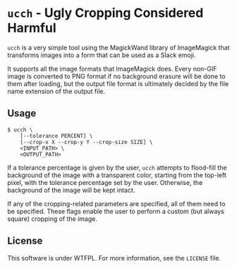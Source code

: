 # `ucch` - Ugly Cropping Considered Harmful

`ucch` is a very simple tool using the MagickWand library of ImageMagick that
transforms images into a form that can be used as a Slack emoji.

It supports all the image formats that ImageMagick does. Every non-GIF image is
converted to PNG format if no background erasure will be done to them after
loading, but the output file format is ultimately decided by the file name
extension of the output file.

## Usage

```
$ ucch \
    [--tolerance PERCENT] \
    [--crop-x X --crop-y Y --crop-size SIZE] \
    <INPUT_PATH> \
    <OUTPUT_PATH>
```

If a tolerance percentage is given by the user, `ucch` attempts to flood-fill
the background of the image with a transparent color, starting from the top-left
pixel, with the tolerance percentage set by the user. Otherwise, the background
of the image will be kept intact.

If any of the cropping-related parameters are specified, all of them need to be
specified. These flags enable the user to perform a custom (but always square)
cropping of the image.

## License

This software is under WTFPL. For more information, see the `LICENSE` file.

